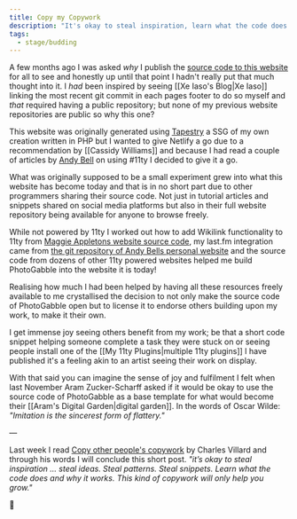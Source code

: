 ```yaml
---
title: Copy my Copywork
description: "It's okay to steal inspiration, learn what the code does and why it works."
tags:
  - stage/budding
---
```


A few months ago I was asked _why_ I publish the [source code to this website](https://github.com/photogabble/website) for all to see and honestly up until that point I hadn't really put that much thought into it. I *had* been inspired by seeing [[Xe Iaso's Blog|Xe Iaso]] linking the most recent git commit in each pages footer to do so myself and _that_ required having a public repository; but none of my previous website repositories are public so why this one?

This website was originally generated using [Tapestry](https://www.tapestry.cloud/) a SSG of my own creation written in PHP but I wanted to give Netlify a go due to a recommendation by [[Cassidy Williams]] and because I had read a couple of articles by  [Andy Bell](https://piccalil.li/) on using #11ty I decided to give it a go.

What was originally supposed to be a small experiment grew into what this website has become today and that is in no short part due to other programmers sharing their source code. Not just in tutorial articles and snippets shared on social media platforms but also in their full website repository being available for anyone to browse freely.

While not powered by 11ty I worked out how to add Wikilink functionality to 11ty from [Maggie Appletons website source code](https://github.com/MaggieAppleton/maggieappleton.com-V2), my last.fm integration came from [the git repository of Andy Bells personal website](https://github.com/Andy-set-studio/personal-site-eleventy) and the source code from dozens of other 11ty powered websites helped me build PhotoGabble into the website it is today!

Realising how much I had been helped by having all these resources freely available to me crystallised the decision to not only make the source code of PhotoGabble open but to license it to endorse others building upon my work, to make it their own.

I get immense joy seeing others benefit from my work; be that a short code snippet helping someone complete a task they were stuck on or seeing people install one of the [[My 11ty Plugins|multiple 11ty plugins]] I have published it's a feeling akin to an artist seeing their work on display.

With that said you can imagine the sense of joy and fulfilment I felt when last November Aram Zucker-Scharff asked if it would be okay to use the source code of PhotoGabble as a base template for what would become their [[Aram's Digital Garden|digital garden]]. In the words of Oscar Wilde: _"Imitation is the sincerest form of flattery."_

—

Last week I read [Copy other people's copywork](https://charlesvillard.co/blog/2024-04-21-copy-work/) by Charles Villard and through his words I will conclude this short post. *"it’s okay to steal inspiration ... steal ideas. Steal patterns. Steal snippets. Learn what the code does and why it works. This kind of copywork will only help you grow."*

🌱
